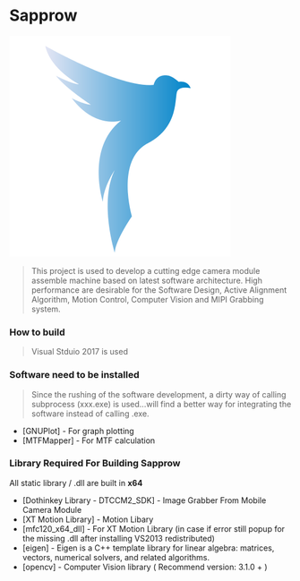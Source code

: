# Sapprow

![alt text](https://raw.githubusercontent.com/emillaii/Sapprow/master/sapprow.png)

> This project is used to develop a cutting edge camera module assemble machine based on latest software architecture. High performance are desirable for the Software Design,  Active Alignment Algorithm, Motion Control, Computer Vision and MIPI Grabbing system. 

### How to build
> Visual Stduio 2017 is used 

### Software need to be installed
> Since the rushing of the software development, a dirty way of calling subprocess (xxx.exe) is used...will find a better way for integrating the software instead of calling .exe. 
* [GNUPlot] - For graph plotting
* [MTFMapper] - For MTF calculation 

### Library Required For Building Sapprow 

All static library / .dll are built in **x64** 

* [Dothinkey Library - DTCCM2_SDK] - Image Grabber From Mobile Camera Module 
* [XT Motion Library] - Motion Libary 
* [mfc120_x64_dll] - For XT Motion Library (in case if error still popup for the missing .dll after installing VS2013 redistributed)
* [eigen] - Eigen is a C++ template library for linear algebra: matrices, vectors, numerical solvers, and related algorithms.
* [opencv] - Computer Vision library ( Recommend version: 3.1.0 + ) 